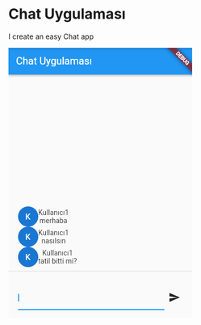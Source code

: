 # Chat Uygulaması

I create an easy Chat app

![Octocat](https://github.com/emrahseyhan/mesajlasmaUygulamasi/blob/main/ss/cuss1.PNG)
